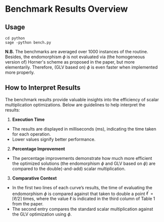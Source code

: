 # Benchmark Results Overview


## Usage

```shell
cd python
sage -python bench.py 
```

**N.B.** The benchmarks are averaged over 1000 instances of the routine. Besides, the endomorphism $\phi$ is not evaluated via (the homogeneous version of) Horner's scheme as proposed in the paper, but more elementarily. Therefore, (GLV based on) $\phi$ is even faster when implemented more properly.

## How to Interpret Results

The benchmark results provide valuable insights into the efficiency of scalar multiplication optimizations. Below are guidelines to help interpret the results:

1. **Execution Time**
  * The results are displayed in milliseconds (ms), indicating the time taken for each operation.
  * Lower values signify better performance.
2. **Percentage Improvement**
 * The percentage improvements demonstrate how much more efficient the optimized solutions (the endomorphism $\phi$ and GLV based on $\phi$) are compared to the double(-and-add) scalar multiplication.
3. **Comparative Context**
 * In the first two lines of each curve’s results, the time of evaluating the endomorphism $\phi$ is compared against that taken to double a point $\ell^\prime = \lceil \ell/2 \rceil$ times, where the value $\ell$ is indicated in the third column of Table 1 from the paper.
 * The second entry compares the standard scalar multiplication against the GLV optimization using $\phi$.
